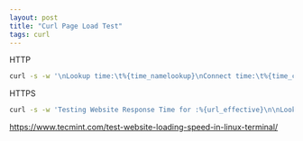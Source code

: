 ```yaml
---
layout: post
title: "Curl Page Load Test"
tags: curl
---
```

HTTP

```bash
curl -s -w '\nLookup time:\t%{time_namelookup}\nConnect time:\t%{time_connect}\nPreXfer time:\t%{time_pretransfer}\nStartXfer time:\t%{time_starttransfer}\n\nTotal time:\t%{time_total}\n' -o /dev/null http://example.com
```

HTTPS

```bash
curl -s -w 'Testing Website Response Time for :%{url_effective}\n\nLookup Time:\t\t%{time_namelookup}\nConnect Time:\t\t%{time_connect}\nAppCon Time:\t\t%{time_appconnect}\nRedirect Time:\t\t%{time_redirect}\nPre-transfer Time:\t%{time_pretransfer}\nStart-transfer Time:\t%{time_starttransfer}\n\nTotal Time:\t\t%{time_total}\n' -o /dev/null https://example.com3
```

https://www.tecmint.com/test-website-loading-speed-in-linux-terminal/
